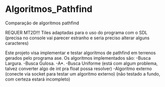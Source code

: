 # Algoritmos_Pathfind
Comparação de algoritmos pathfind


REQUER MT2D!!!
Tiles adaptadas para o uso do programa com o SDL (precisa no console vai parecer estranho e seria preciso alterar alguns caracteres)

Este projeto visa implementar e testar algoritmos de pathfind em terrenos gerados pelo programa ase.
Os algoritmos implementados são:
-Busca Largura.
-Busca Gulosa.
-A*.
-Busca Uniforme (está com algum problema, talvez converter algo de int pra float possa resolver)
-Algoritmo externo (conecte via socket para testar um algoritmo externo) (não testado a fundo, com certeza estará incompleto)
